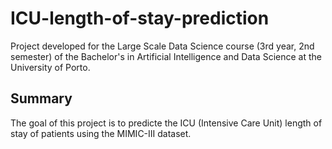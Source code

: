 # ICU-length-of-stay-prediction

Project developed for the Large Scale Data Science course (3rd year, 2nd semester) of the Bachelor's in Artificial Intelligence and Data Science at the University of Porto.

## Summary
The goal of this project is to predicte the ICU (Intensive Care Unit) length of stay of patients using the MIMIC-III dataset.
